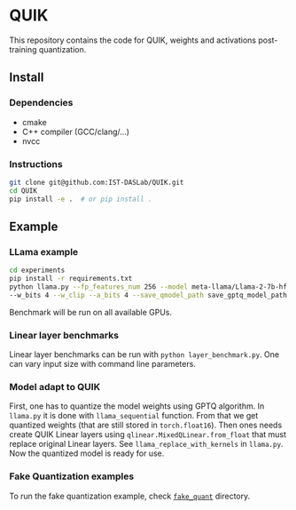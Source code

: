 # QUIK
This repository contains the code for QUIK, weights and activations post-training quantization.

## Install

### Dependencies

- cmake
- C++ compiler (GCC/clang/...)
- nvcc

### Instructions

```bash
git clone git@github.com:IST-DASLab/QUIK.git
cd QUIK
pip install -e .  # or pip install .
```

## Example

### LLama example
```bash
cd experiments
pip install -r requirements.txt
python llama.py --fp_features_num 256 --model meta-llama/Llama-2-7b-hf --hf_token <your_hf_token> --dataset c4 \ 
--w_bits 4 --w_clip --a_bits 4 --save_qmodel_path save_gptq_model_path --int8_down_proj --sim_eval --benchmark 
```

Benchmark will be run on all available GPUs.
### Linear layer benchmarks
Linear layer benchmarks can be run with ``python layer_benchmark.py``. One can vary input size with command line parameters.


### Model adapt to QUIK
First, one has to quantize the model weights using GPTQ algorithm. In `llama.py` it is done with `llama_sequential` function.
From that we get quantized weights (that are still stored in `torch.float16`).
Then ones needs create QUIK Linear layers using `qlinear.MixedQLinear.from_float` that must replace original Linear layers. See `llama_replace_with_kernels` in `llama.py`.
Now the quantized model is ready for use.


### Fake Quantization examples

To run the fake quantization example, check [`fake_quant`](https://github.com/IST-DASLab/QUIK/tree/master/experiments/fake_quant) directory.
